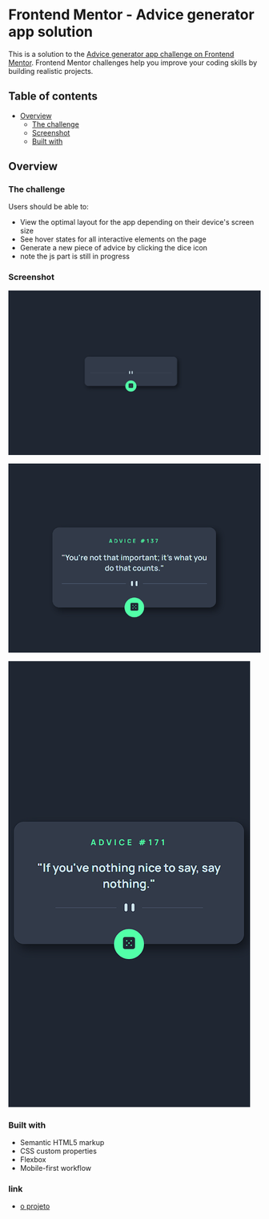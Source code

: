 # Frontend Mentor - Advice generator app solution

This is a solution to the [Advice generator app challenge on Frontend Mentor](https://www.frontendmentor.io/challenges/advice-generator-app-QdUG-13db). Frontend Mentor challenges help you improve your coding skills by building realistic projects.

## Table of contents

- [Overview](#overview)
  - [The challenge](#the-challenge)
  - [Screenshot](#screenshot)
  - [Built with](#built-with)

## Overview

### The challenge

Users should be able to:

- View the optimal layout for the app depending on their device's screen size
- See hover states for all interactive elements on the page
- Generate a new piece of advice by clicking the dice icon
- note the js part is still in progress

### Screenshot
![](./src/images/capturas/laptop-captura-sem-acao.png)

![](./src/images/capturas/laptop-captura-com-acao.png)

![](./src/images/capturas/telefone-captura.png)

### Built with

- Semantic HTML5 markup
- CSS custom properties
- Flexbox
- Mobile-first workflow

### link
- [o projeto](https://mariana549.github.io/gerador-de-conselhos/)
